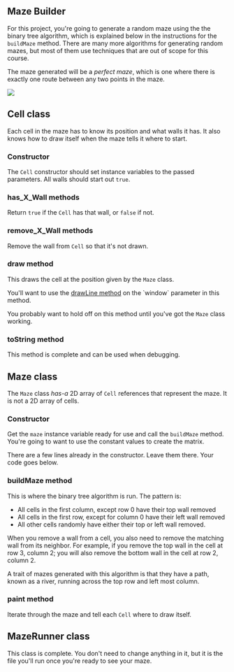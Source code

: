 ## Maze Builder

For this project, you're going to generate a random maze using the the binary tree algorithm, which is explained below in the instructions for the `buildMaze` method. There are many more algorithms for generating random mazes, but most of them use techniques that are out of scope for this course. 

The maze generated will be a *perfect maze*, which is one where there is exactly one route between any two points in the maze. 

![](img/maze.png)

## Cell class
Each cell in the maze has to know its position and what walls it has. It also knows how to draw itself when the maze tells it where to start. 

### Constructor
The `Cell` constructor should set instance variables to the passed parameters. All walls should start out `true`. 

### has_X_Wall methods
Return `true` if the `Cell` has that wall, or `false` if not.

### remove_X_Wall methods
Remove the wall from `Cell` so that it's not drawn. 

### draw method
This draws the cell at the position given by the `Maze` class. 

You'll want to use the [drawLine method](https://docs.oracle.com/javase/7/docs/api/java/awt/Graphics.html#drawLine(int,%20int,%20int,%20int)) on the `window` parameter in this method. 

You probably want to hold off on this method until you've got the `Maze` class working. 

### toString method
This method is complete and can be used when debugging. 

## Maze class

The `Maze` class *has-a* 2D array of `Cell` references that represent the maze. It is not a 2D array of cells. 

### Constructor
Get the `maze` instance variable ready for use and call the `buildMaze` method. You're going to want to use the constant values to create the matrix. 

There are a few lines already in the constructor. Leave them there. Your code goes below. 

### buildMaze method
This is where the binary tree algorithm is run. The pattern is:
* All cells in the first column, except row 0 have their top wall removed
* All cells in the first row, except for column 0 have their left wall removed
* All other cells randomly have either their top or left wall removed.

When you remove a wall from a cell, you also need to remove the matching wall from its neighbor. For example, if you remove the top wall in the cell at row 3, column 2; you will also remove the bottom wall in the cell at row 2, column 2. 

A trait of mazes generated with this algorithm is that they have a path, known as a river, running across the top row and left most column. 

### paint method
Iterate through the maze and tell each `Cell` where to draw itself. 

## MazeRunner class
This class is complete. You don't need to change anything in it, but it is the file you'll run once you're ready to see your maze. 